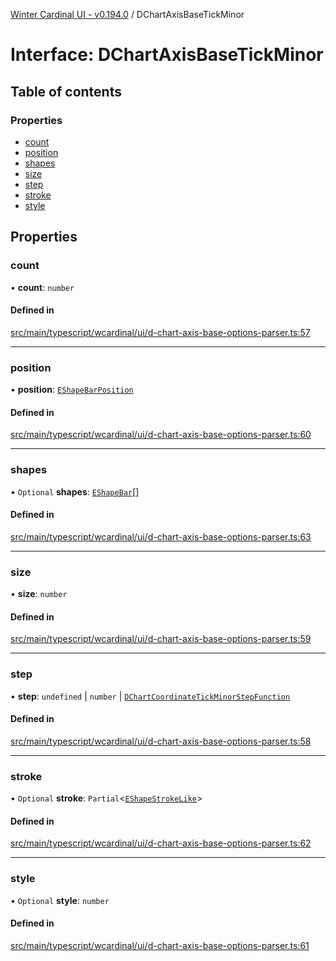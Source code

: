 [Winter Cardinal UI - v0.194.0](../index.md) / DChartAxisBaseTickMinor

# Interface: DChartAxisBaseTickMinor

## Table of contents

### Properties

- [count](DChartAxisBaseTickMinor.md#count)
- [position](DChartAxisBaseTickMinor.md#position)
- [shapes](DChartAxisBaseTickMinor.md#shapes)
- [size](DChartAxisBaseTickMinor.md#size)
- [step](DChartAxisBaseTickMinor.md#step)
- [stroke](DChartAxisBaseTickMinor.md#stroke)
- [style](DChartAxisBaseTickMinor.md#style)

## Properties

### count

• **count**: `number`

#### Defined in

[src/main/typescript/wcardinal/ui/d-chart-axis-base-options-parser.ts:57](https://github.com/winter-cardinal/winter-cardinal-ui/blob/v0.194.0/src/main/typescript/wcardinal/ui/d-chart-axis-base-options-parser.ts#L57)

___

### position

• **position**: [`EShapeBarPosition`](../index.md#eshapebarposition)

#### Defined in

[src/main/typescript/wcardinal/ui/d-chart-axis-base-options-parser.ts:60](https://github.com/winter-cardinal/winter-cardinal-ui/blob/v0.194.0/src/main/typescript/wcardinal/ui/d-chart-axis-base-options-parser.ts#L60)

___

### shapes

• `Optional` **shapes**: [`EShapeBar`](../classes/EShapeBar.md)[]

#### Defined in

[src/main/typescript/wcardinal/ui/d-chart-axis-base-options-parser.ts:63](https://github.com/winter-cardinal/winter-cardinal-ui/blob/v0.194.0/src/main/typescript/wcardinal/ui/d-chart-axis-base-options-parser.ts#L63)

___

### size

• **size**: `number`

#### Defined in

[src/main/typescript/wcardinal/ui/d-chart-axis-base-options-parser.ts:59](https://github.com/winter-cardinal/winter-cardinal-ui/blob/v0.194.0/src/main/typescript/wcardinal/ui/d-chart-axis-base-options-parser.ts#L59)

___

### step

• **step**: `undefined` \| `number` \| [`DChartCoordinateTickMinorStepFunction`](../index.md#dchartcoordinatetickminorstepfunction)

#### Defined in

[src/main/typescript/wcardinal/ui/d-chart-axis-base-options-parser.ts:58](https://github.com/winter-cardinal/winter-cardinal-ui/blob/v0.194.0/src/main/typescript/wcardinal/ui/d-chart-axis-base-options-parser.ts#L58)

___

### stroke

• `Optional` **stroke**: `Partial`<[`EShapeStrokeLike`](EShapeStrokeLike.md)\>

#### Defined in

[src/main/typescript/wcardinal/ui/d-chart-axis-base-options-parser.ts:62](https://github.com/winter-cardinal/winter-cardinal-ui/blob/v0.194.0/src/main/typescript/wcardinal/ui/d-chart-axis-base-options-parser.ts#L62)

___

### style

• `Optional` **style**: `number`

#### Defined in

[src/main/typescript/wcardinal/ui/d-chart-axis-base-options-parser.ts:61](https://github.com/winter-cardinal/winter-cardinal-ui/blob/v0.194.0/src/main/typescript/wcardinal/ui/d-chart-axis-base-options-parser.ts#L61)

